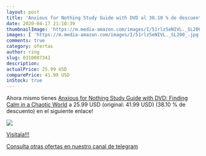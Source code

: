 ```yaml
---
layout: post
title: 'Anxious for Nothing Study Guide with DVD al 38.10 % de descuento'
date: 2020-04-17 21:10:39
thumbnailImage: 'https://m.media-amazon.com/images/I/51rlz5eNIVL._SL200_.jpg'
images: [ 'https://m.media-amazon.com/images/I/51rlz5eNIVL._SL200_.jpg' ]
comments: true
category: ofertas
author: ring
slug: 0310087341
description:
actualPrice: 25.99 USD
comparePrice: 41.99 USD
inStock: true
---
```


Ahora mismo tienes [Anxious for Nothing Study Guide with DVD: Finding Calm in a Chaotic World](https://www.amazon.com/dp/0310087341/?tag=redken08-20) a 25.99 USD (original: 41.99 USD) (38.10 %  de descuento) en el siguiente enlace!

[![](https://m.media-amazon.com/images/I/51rlz5eNIVL._SL200_.jpg)](https://www.amazon.com/dp/0310087341/?tag=redken08-20)

[Visítala!!!](https://www.amazon.com/dp/0310087341/?tag=redken08-20)

[Consulta otras ofertas en nuestro canal de telegram](https://t.me/s/ofertas25)
